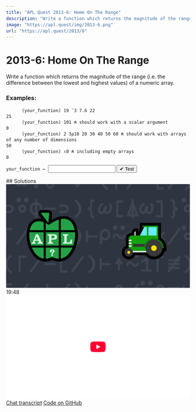 ```yaml
---
title: "APL Quest 2013-6: Home On The Range"
description: "Write a function which returns the magnitude of the range of a numeric array."
image: "https://apl.quest/img/2013-6.png"
url: "https://apl.quest/2013/6"
---
```


<!-- Write a function which returns the magnitude of the range of a numeric array. -->

# <span class=s>2013-</span>6: Home On The Range

Write a function which returns the magnitude of the range (i.e. the difference between the lowest and
highest values) of a numeric array.

### Examples:

```APL
      (your_function) 19 ¯3 7.6 22
25
      (your_function) 101 ⍝ should work with a scalar argument
0
      (your_function) 2 3⍴10 20 30 40 50 60 ⍝ should work with arrays of any number of dimensions
50
      (your_function) ⍳0 ⍝ including empty arrays
0
```
<div class="pdiv">
  <code onclick="p_Input.focus()">your_function ← </code><input id="p_Input" autocomplete="off" spellcheck="false" oninput="this.parentElement.querySelector`button`.disabled=false;localStorage.setItem(window.location.pathname,this.value)" onkeypress="subm(event)">
  <button onclick="alert$.next`Testing…`;submitSolution`p`" class="md-button md-button--primary">&#x2714; Test</button>
</div>
<p id="p_Output"></p>
## Solutions
<div onclick="play(this)" title="Video on YouTube" class="yt">
<img class="md-header--shadow" alt="Video Thumbnail" src="../../img/2013-6.png">
<time>19:48</time>
<img alt="YouTube" src="../../img/yt-big.png">
</div>
<a href="https://chat.stackexchange.com/transcript/52405?m=60624938#60624938" target="_blank" class="md-button md-button--primary">Chat transcript</a>
<a href="https://github.com/abrudz/apl_quest/blob/main/2013/6.apl" target="_blank" class="md-button md-button--primary right">Code on GitHub</a>

<script>
    testCases={"a":["19 ¯3 7.6 22","101","¯5+⍳10","?5⍴50","2 3⍴10 20 30 40 50 60","5 5⍴?25⍴100"],"b":["0","⌽19 ¯3 7.6 22","3.1415","10⍴0","14.2 9 ¯3 3.1 0 ¯1.1"],"f":"{{(⊃⌽⍵)-⊃⍵}(,⍵)[⍋,⍵]}"}
    p_Input.value=localStorage.getItem(window.location.pathname)
    play=e=>e.outerHTML=`<iframe class="md-header--shadow" src="https://www.youtube.com/embed/36HlHsEjUIQ?list=PLYKQVqyrAEj9wDIUyLDGtDAFTKY38BUMN&autoplay=1" title="<span class=s>2013-</span>6: Home On The Range (APL Quest 2013-6)" frameborder="0" allow="accelerometer; autoplay; clipboard-write; encrypted-media; gyroscope; picture-in-picture; web-share" referrerpolicy="strict-origin-when-cross-origin" allowfullscreen></iframe>`
</script>
